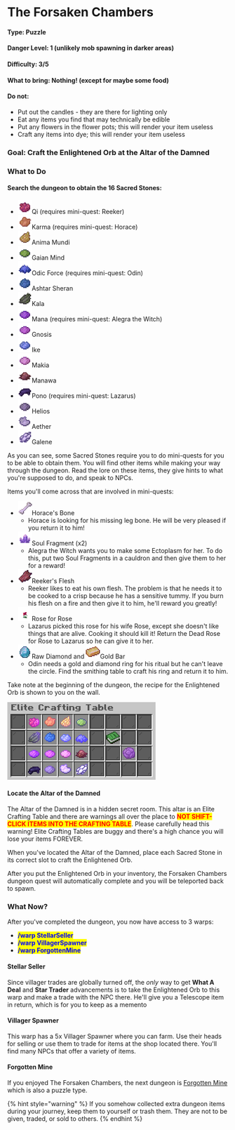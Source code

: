 # The Forsaken Chambers

#### Type: Puzzle

#### Danger Level: 1 (unlikely mob spawning in darker areas)

#### Difficulty: 3/5

#### What to bring: Nothing! (except for maybe some food)

#### Do not:&#x20;

* Put out the candles - they are there for lighting only
* Eat any items you find that may technically be edible
* Put any flowers in the flower pots; this will render your item useless
* Craft any items into dye; this will render your item useless

### Goal: Craft the Enlightened Orb at the Altar of the Damned

### What to Do

#### Search the dungeon to obtain the 16 Sacred Stones:

* ![](../../.gitbook/assets/Qi.gif)Qi (requires mini-quest: Reeker)
* ![](../../.gitbook/assets/Karma.gif)Karma (requires mini-quest: Horace)
* ![](<../../.gitbook/assets/Anima Mundi.gif>)Anima Mundi
* ![](<../../.gitbook/assets/Gaian Mind.gif>)Gaian Mind
* ![](<../../.gitbook/assets/Odic Force.gif>)Odic Force (requires mini-quest: Odin)
* ![](<../../.gitbook/assets/Ashtar Sheran.gif>)Ashtar Sheran
* ![](../../.gitbook/assets/Kala.gif)Kala
* ![](../../.gitbook/assets/Mana.gif)Mana (requires mini-quest: Alegra the Witch)
* ![](../../.gitbook/assets/Gnosis.gif)Gnosis
* ![](../../.gitbook/assets/Ike.gif)Ike
* ![](../../.gitbook/assets/Makia.gif)Makia
* ![](../../.gitbook/assets/Manawa.gif)Manawa
* ![](../../.gitbook/assets/Pono.gif)Pono (requires mini-quest: Lazarus)
* ![](../../.gitbook/assets/Helios.gif)Helios
* ![](../../.gitbook/assets/Aether.gif)Aether
* ![](../../.gitbook/assets/Galene.gif)Galene

As you can see, some Sacred Stones require you to do mini-quests for you to be able to obtain them. You will find other items while making your way through the dungeon. Read the lore on these items, they give hints to what you're supposed to do, and speak to NPCs.

Items you'll come across that are involved in mini-quests:

* ![](<../../.gitbook/assets/Horaces Bone.gif>)Horace's Bone
  * Horace is looking for his missing leg bone. He will be very pleased if you return it to him!
* ![](<../../.gitbook/assets/Soul Fragment.gif>)Soul Fragment (x2)
  * Alegra the Witch wants you to make some Ectoplasm for her. To do this, put two Soul Fragments in a cauldron and then give them to her for a reward!
* ![](<../../.gitbook/assets/Reekers Flesh.gif>)Reeker's Flesh
  * Reeker likes to eat his own flesh. The problem is that he needs it to be cooked to a crisp because he has a sensitive tummy. If you burn his flesh on a fire and then give it to him, he'll reward you greatly!
* ![](<../../.gitbook/assets/Rose for Rose.gif>)Rose for Rose
  * Lazarus picked this rose for his wife Rose, except she doesn't like things that are alive. Cooking it should kill it! Return the Dead Rose for Rose to Lazarus so he can give it to her.
* ![](<../../.gitbook/assets/Raw Diamond.gif>)Raw Diamond and ![](<../../.gitbook/assets/Gold Bar.gif>)Gold Bar
  * Odin needs a gold and diamond ring for his ritual but he can't leave the circle. Find the smithing table to craft his ring and return it to him.

Take note at the beginning of the dungeon, the recipe for the Enlightened Orb is shown to you on the wall.&#x20;

![](<../../.gitbook/assets/enlightened orb recipe (1).png>)

#### Locate the Altar of the Damned

The Altar of the Damned is in a hidden secret room. This altar is an Elite Crafting Table and there are warnings all over the place to <mark style="color:red;">**NOT SHIFT-CLICK ITEMS INTO THE CRAFTING TABLE**</mark>. Please carefully head this warning! Elite Crafting Tables are buggy and there's a high chance you will lose your items FOREVER.

When you've located the Altar of the Damned, place each Sacred Stone in its correct slot to craft the Enlightened Orb.

After you put the Enlightened Orb in your inventory, the Forsaken Chambers dungeon quest will automatically complete and you will be teleported back to spawn.

### What Now?

After you've completed the dungeon, you now have access to 3 warps:

* <mark style="color:blue;">**/warp StellarSeller**</mark>
* <mark style="color:blue;">**/warp VillagerSpawner**</mark>
* <mark style="color:blue;">**/warp ForgottenMine**</mark>

#### Stellar Seller

Since villager trades are globally turned off, the _only_ way to get **What A Deal** and **Star Trader** advancements is to take the Enlightened Orb to this warp and make a trade with the NPC there. He'll give you a Telescope item in return, which is for you to keep as a memento

#### Villager Spawner

This warp has a 5x Villager Spawner where you can farm. Use their heads for selling or use them to trade for items at the shop located there. You'll find many NPCs that offer a variety of items.

#### Forgotten Mine

If you enjoyed The Forsaken Chambers, the next dungeon is [Forgotten Mine](forgotten-mine.md) which is also a puzzle type.

{% hint style="warning" %}
If you somehow collected extra dungeon items during your journey, keep them to yourself or trash them. They are not to be given, traded, or sold to others.
{% endhint %}
